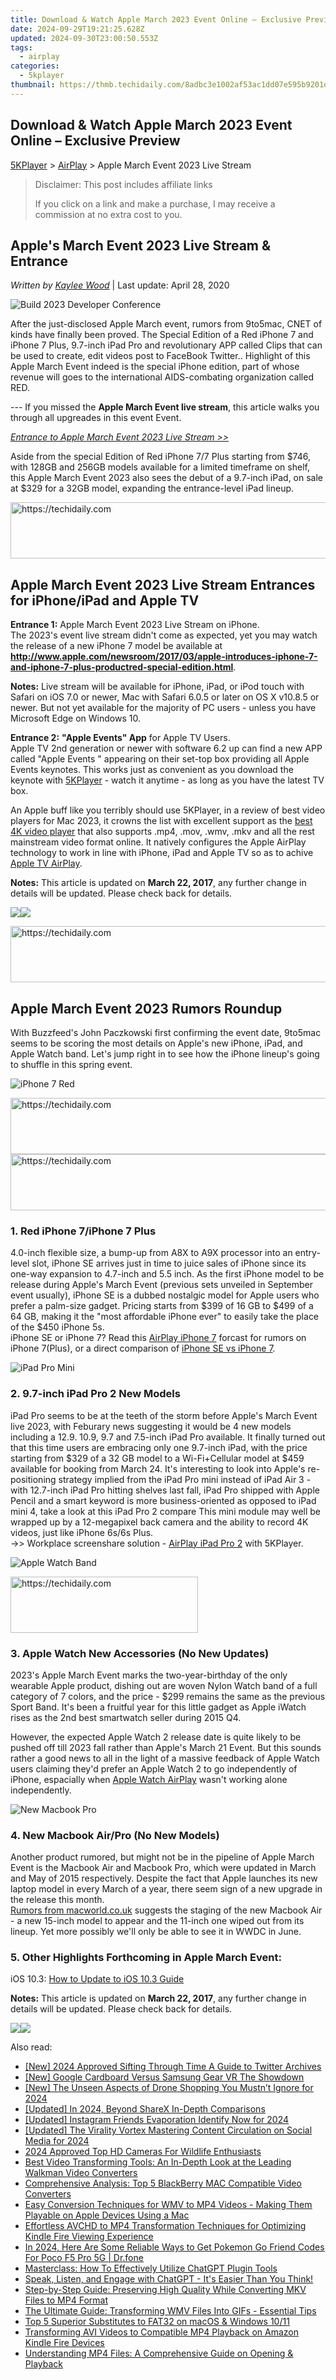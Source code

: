 ```yaml
---
title: Download & Watch Apple March 2023 Event Online – Exclusive Preview
date: 2024-09-29T19:21:25.628Z
updated: 2024-09-30T23:00:50.553Z
tags:
  - airplay
categories:
  - 5kplayer
thumbnail: https://thmb.techidaily.com/8adbc3e1002af53ac1dd07e595b9201d8f833bc6b6d5a625a2b610c81d2e7f3d.jpg
---
```


## Download & Watch Apple March 2023 Event Online – Exclusive Preview

[5KPlayer](https://tools.techidaily.com/5kplayer/products/) \> [AirPlay](https://tools.techidaily.com/5kplayer/airplay/) \> Apple March Event 2023 Live Stream

>  Disclaimer: This post includes affiliate links
>
>  If you click on a link and make a purchase, I may receive a commission at no extra cost to you.
>

## Apple's March Event 2023 Live Stream & Entrance

 _Written by [Kaylee Wood](https://www.quora.com/profile/Amanda-Hu-21)_ | Last update: April 28, 2020

![Build 2023 Developer Conference](https://www.5kplayer.com/airplay/img/apple-march-event.png)

 After the just-disclosed Apple March event, rumors from 9to5mac, CNET of kinds have finally been proved. The Special Edition of a Red iPhone 7 and iPhone 7 Plus, 9.7-inch iPad Pro and revolutionary APP called Clips that can be used to create, edit videos post to FaceBook Twitter.. Highlight of this Apple March Event indeed is the special iPhone edition, part of whose revenue will goes to the international AIDS-combating organization called RED.

\--- If you missed the **Apple March Event live stream**, this article walks you through all upgreades in this event Event. 

[_Entrance to Apple March Event 2023 Live Stream >>_](https://tools.techidaily.com/5kplayer/airplay/) 

 Aside from the special Edition of Red iPhone 7/7 Plus starting from $746, with 128GB and 256GB models available for a limited timeframe on shelf, this Apple March Event 2023 also sees the debut of a 9.7-inch iPad, on sale at $329 for a 32GB model, expanding the entrance-level iPad lineup.

<!-- affiliate ads begin -->
<a href="https://aligracehair.sjv.io/c/5597632/1902278/19272" target="_top" id="1902278">
  <img src="//a.impactradius-go.com/display-ad/19272-1902278" border="0" alt="https://techidaily.com" width="728" height="90"/>
</a>
<img height="0" width="0" src="https://aligracehair.sjv.io/i/5597632/1902278/19272" style="position:absolute;visibility:hidden;" border="0" />
<!-- affiliate ads end -->

##  Apple March Event 2023 Live Stream Entrances for iPhone/iPad and Apple TV

**Entrance 1:** Apple March Event 2023 Live Stream on iPhone.  
 The 2023's event live stream didn't come as expected, yet you may watch the release of a new iPhone 7 model be available at **http://www.apple.com/newsroom/2017/03/apple-introduces-iphone-7-and-iphone-7-plus-productred-special-edition.html**.  

**Notes:** Live stream will be available for iPhone, iPad, or iPod touch with Safari on iOS 7.0 or newer, Mac with Safari 6.0.5 or later on OS X v10.8.5 or newer. But not yet available for the majority of PC users - unless you have Microsoft Edge on Windows 10.

**Entrance 2:** **"Apple Events" App** for Apple TV Users.  
Apple TV 2nd generation or newer with software 6.2 up can find a new APP called "Apple Events " appearing on their set-top box providing all Apple Events keynotes. This works just as convenient as you download the keynote with [5KPlayer](https://tools.techidaily.com/5kplayer/products/) \- watch it anytime - as long as you have the latest TV box.

An Apple buff like you terribly should use 5KPlayer, in a review of best video players for Mac 2023, it crowns the list with excellent support as the [best 4K video player](https://tools.techidaily.com/5kplayer/video-music-player/) that also supports .mp4, .mov, .wmv, .mkv and all the rest mainstream video format online. It natively configures the Apple AirPlay technology to work in line with iPhone, iPad and Apple TV so as to achive [Apple TV AirPlay](https://tools.techidaily.com/5kplayer/airplay/).

**Notes:**  This article is updated on **March 22, 2017**, any further change in details will be updated. Please check back for details.

[![](https://www.5kplayer.com/airplay/../button/freedownwhitewin.png)](https://tools.techidaily.com/5kplayer/products/)[![](https://www.5kplayer.com/airplay/../button/freedownbackmac.png)](https://tools.techidaily.com/5kplayer/products/) 

<!-- affiliate ads begin -->
<a href="https://appsumo.8odi.net/c/5597632/2105864/7443" target="_top" id="2105864">
  <img src="//a.impactradius-go.com/display-ad/7443-2105864" border="0" alt="https://techidaily.com" width="728" height="90"/>
</a>
<img height="0" width="0" src="https://appsumo.8odi.net/i/5597632/2105864/7443" style="position:absolute;visibility:hidden;" border="0" />
<!-- affiliate ads end -->

##  Apple March Event 2023 Rumors Roundup

With Buzzfeed's John Paczkowski first confirming the event date, 9to5mac seems to be scoring the most details on Apple's new iPhone, iPad, and Apple Watch band. Let's jump right in to see how the iPhone lineup's going to shuffle in this spring event.  

![iPhone 7 Red](https://www.5kplayer.com/airplay/img/red-iphone-7.jpg) 

<!-- affiliate ads begin -->
<a href="https://appsumo.8odi.net/c/5597632/2082532/7443" target="_top" id="2082532">
  <img src="//a.impactradius-go.com/display-ad/7443-2082532" border="0" alt="https://techidaily.com" width="728" height="90"/>
</a>
<img height="0" width="0" src="https://appsumo.8odi.net/i/5597632/2082532/7443" style="position:absolute;visibility:hidden;" border="0" />
<!-- affiliate ads end -->

<!-- affiliate ads begin -->
<a href="https://ephamedtechinc.pxf.io/c/5597632/2137215/26400" target="_top" id="2137215">
  <img src="//a.impactradius-go.com/display-ad/26400-2137215" border="0" alt="https://techidaily.com" width="728" height="90"/>
</a>
<img height="0" width="0" src="https://ephamedtechinc.pxf.io/i/5597632/2137215/26400" style="position:absolute;visibility:hidden;" border="0" />
<!-- affiliate ads end -->

### 1\. Red iPhone 7/iPhone 7 Plus

4.0-inch flexible size, a bump-up from A8X to A9X processor into an entry-level slot, iPhone SE arrives just in time to juice sales of iPhone since its one-way expansion to 4.7-inch and 5.5 inch. As the first iPhone model to be release during Apple's March Event (previous sets unveiled in September event usually), iPhone SE is a dubbed nostalgic model for Apple users who prefer a palm-size gadget. Pricing starts from $399 of 16 GB to $499 of a 64 GB, making it the "most affordable iPhone ever" to easily take the place of the $450 iPhone 5s.   
 iPhone SE or iPhone 7? Read this [AirPlay iPhone 7](https://tools.techidaily.com/5kplayer/airplay/) forcast for rumors on iPhone 7(Plus), or a direct comparison of [iPhone SE vs iPhone 7](https://tools.techidaily.com/macxdvd/products/).

![iPad Pro Mini](https://www.5kplayer.com/airplay/img/ipad-pro-mini.jpg) 

### 2\. 9.7-inch iPad Pro 2 New Models

iPad Pro seems to be at the teeth of the storm before Apple's March Event live 2023, with Feburary news suggesting it would be 4 new models including a 12.9\. 10.9, 9.7 and 7.5-inch iPad Pro available. It finally turned out that this time users are embracing only one 9.7-inch iPad, with the price starting from $329 of a 32 GB model to a Wi-Fi+Cellular model at $459 available for booking from March 24\. It's interesting to look into Apple's re-positioning strategy implied from the iPad Pro mini instead of iPad Air 3 - with 12.7-inch iPad Pro hitting shelves last fall, iPad Pro shipped with Apple Pencil and a smart keyword is more business-oriented as opposed to iPad mini 4, take a look at this iPad Pro 2 compare This mini module may well be wrapped up by a 12-megapixel back camera and the ability to record 4K videos, just like iPhone 6s/6s Plus.  
\->> Workplace screenshare solution - [AirPlay iPad Pro 2](https://tools.techidaily.com/5kplayer/airplay/) with 5KPlayer.

![Apple Watch Band](https://www.5kplayer.com/airplay/img/apple-watch-hermes.jpg)

<!-- affiliate ads begin -->
<a href="https://aligracehair.sjv.io/c/5597632/1975816/19272" target="_top" id="1975816">
  <img src="//a.impactradius-go.com/display-ad/19272-1975816" border="0" alt="https://techidaily.com" width="300" height="90"/>
</a>
<img height="0" width="0" src="https://aligracehair.sjv.io/i/5597632/1975816/19272" style="position:absolute;visibility:hidden;" border="0" />
<!-- affiliate ads end -->

### 3\. Apple Watch New Accessories (No New Updates)

2023's Apple March Event marks the two-year-birthday of the only wearable Apple product, dishing out are woven Nylon Watch band of a full category of 7 colors, and the price - $299 remains the same as the previous Sport Band. It's been a fruitful year for this little gadget as Apple iWatch rises as the 2nd best smartwatch seller during 2015 Q4.

 However, the expected Apple Watch 2 release date is quite likely to be pushed off till 2023 fall rather than Apple's March 21 Event. But this sounds rather a good news to all in the light of a massive feedback of Apple Watch users claiming they'd prefer an Apple Watch 2 to go independently of iPhone, espacially when [Apple Watch AirPlay](https://tools.techidaily.com/5kplayer/airplay/) wasn't working alone independently.

![New Macbook Pro](https://www.5kplayer.com/airplay/img/macbook-pro.jpg)

### 4\. New Macbook Air/Pro (No New Models)

Another product rumored, but might not be in the pipeline of Apple March Event is the Macbook Air and Macbook Pro, which were updated in March and May of 2015 respectively. Despite the fact that Apple launches its new laptop model in every March of a year, there seem sign of a new upgrade in the release this month.  
[Rumors from macworld.co.uk](http://www.macworld.co.uk/news/mac/2016-macbook-pro-retina-release-date-march-invite-how-to-watch-3593988/) suggests the staging of the new Macbook Air - a new 15-inch model to appear and the 11-inch one wiped out from its lineup. Yet more possibly we'll only be able to see it in WWDC in June. 

### 5\. Other Highlights Forthcoming in Apple March Event:

iOS 10.3: [How to Update to iOS 10.3 Guide](https://tools.techidaily.com/5kplayer/airplay/)

**Notes:**  This article is updated on **March 22, 2017**, any further change in details will be updated. Please check back for details.

[![](https://www.5kplayer.com/airplay/../button/freedownwhitewin.png)](https://tools.techidaily.com/5kplayer/products/)[![](https://www.5kplayer.com/airplay/../button/freedownbackmac.png)](https://tools.techidaily.com/5kplayer/products/)

<ins class="adsbygoogle"
     style="display:block"
     data-ad-format="autorelaxed"
     data-ad-client="ca-pub-7571918770474297"
     data-ad-slot="1223367746"></ins>

<ins class="adsbygoogle"
     style="display:block"
     data-ad-client="ca-pub-7571918770474297"
     data-ad-slot="8358498916"
     data-ad-format="auto"
     data-full-width-responsive="true"></ins>

<span class="atpl-alsoreadstyle">Also read:</span>
<div><ul>
<li><a href="https://twitter-videos.techidaily.com/new-2024-approved-sifting-through-time-a-guide-to-twitter-archives/"><u>[New] 2024 Approved Sifting Through Time A Guide to Twitter Archives</u></a></li>
<li><a href="https://some-knowledge.techidaily.com/new-google-cardboard-versus-samsung-gear-vr-the-showdown/"><u>[New] Google Cardboard Versus Samsung Gear VR The Showdown</u></a></li>
<li><a href="https://article-knowledge.techidaily.com/new-the-unseen-aspects-of-drone-shopping-you-mustnt-ignore-for-2024/"><u>[New] The Unseen Aspects of Drone Shopping You Mustn’t Ignore for 2024</u></a></li>
<li><a href="https://video-screen-grab.techidaily.com/updated-in-2024-beyond-sharex-in-depth-comparisons/"><u>[Updated] In 2024, Beyond ShareX In-Depth Comparisons</u></a></li>
<li><a href="https://instagram-clips.techidaily.com/updated-instagram-friends-evaporation-identify-now-for-2024/"><u>[Updated] Instagram Friends Evaporation Identify Now for 2024</u></a></li>
<li><a href="https://facebook-clips.techidaily.com/updated-the-virality-vortex-mastering-content-circulation-on-social-media-for-2024/"><u>[Updated] The Virality Vortex Mastering Content Circulation on Social Media for 2024</u></a></li>
<li><a href="https://some-skills.techidaily.com/2024-approved-top-hd-cameras-for-wildlife-enthusiasts/"><u>2024 Approved Top HD Cameras For Wildlife Enthusiasts</u></a></li>
<li><a href="https://media-tips.techidaily.com/best-video-transforming-tools-an-in-depth-look-at-the-leading-walkman-video-converters/"><u>Best Video Transforming Tools: An In-Depth Look at the Leading Walkman Video Converters</u></a></li>
<li><a href="https://media-tips.techidaily.com/comprehensive-analysis-top-5-blackberry-mac-compatible-video-converters/"><u>Comprehensive Analysis: Top 5 BlackBerry MAC Compatible Video Converters</u></a></li>
<li><a href="https://media-tips.techidaily.com/easy-conversion-techniques-for-wmv-to-mp4-videos-making-them-playable-on-apple-devices-using-a-mac/"><u>Easy Conversion Techniques for WMV to MP4 Videos - Making Them Playable on Apple Devices Using a Mac</u></a></li>
<li><a href="https://media-tips.techidaily.com/effortless-avchd-to-mp4-transformation-techniques-for-optimizing-kindle-fire-viewing-experience/"><u>Effortless AVCHD to MP4 Transformation Techniques for Optimizing Kindle Fire Viewing Experience</u></a></li>
<li><a href="https://pokemon-go-android.techidaily.com/in-2024-here-are-some-reliable-ways-to-get-pokemon-go-friend-codes-for-poco-f5-pro-5g-drfone-by-drfone-virtual-android/"><u>In 2024, Here Are Some Reliable Ways to Get Pokemon Go Friend Codes For Poco F5 Pro 5G | Dr.fone</u></a></li>
<li><a href="https://tech-revival.techidaily.com/masterclass-how-to-effectively-utilize-chatgpt-plugin-tools/"><u>Masterclass: How To Effectively Utilize ChatGPT Plugin Tools</u></a></li>
<li><a href="https://tech-revival.techidaily.com/1721912149226-speak-listen-and-engage-with-chatgpt-its-easier-than-you-think/"><u>Speak, Listen, and Engage with ChatGPT - It's Easier Than You Think!</u></a></li>
<li><a href="https://media-tips.techidaily.com/step-by-step-guide-preserving-high-quality-while-converting-mkv-files-to-mp4-format/"><u>Step-by-Step Guide: Preserving High Quality While Converting MKV Files to MP4 Format</u></a></li>
<li><a href="https://media-tips.techidaily.com/the-ultimate-guide-transforming-wmv-files-into-gifs-essential-tips/"><u>The Ultimate Guide: Transforming WMV Files Into GIFs - Essential Tips</u></a></li>
<li><a href="https://media-tips.techidaily.com/top-5-superior-substitutes-to-fat32-on-macos-and-windows-1011/"><u>Top 5 Superior Substitutes to FAT32 on macOS & Windows 10/11</u></a></li>
<li><a href="https://media-tips.techidaily.com/transforming-avi-videos-to-compatible-mp4-playback-on-amazon-kindle-fire-devices/"><u>Transforming AVI Videos to Compatible MP4 Playback on Amazon Kindle Fire Devices</u></a></li>
<li><a href="https://media-tips.techidaily.com/understanding-mp4-files-a-comprehensive-guide-on-opening-and-playback/"><u>Understanding MP4 Files: A Comprehensive Guide on Opening & Playback</u></a></li>
</ul></div>

